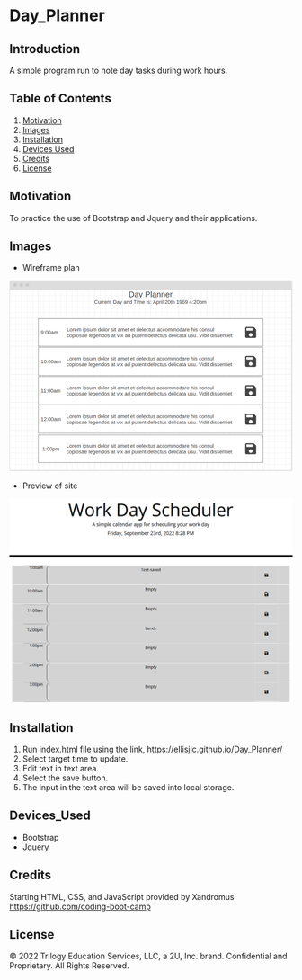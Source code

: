 # Day_Planner

## Introduction
A simple program run to note day tasks during work hours.

## Table of Contents
1. [Motivation](#motivation)
2. [Images](#images)
3. [Installation](#installation)
4. [Devices Used](#Devices_Used)
5. [Credits](#credits)
6. [License](#license)

## Motivation
To practice the use of Bootstrap and Jquery and their applications.

## Images
- Wireframe plan

![Wireframe plan](./assets/images/wireframe.png)

- Preview of site

![Site preview](./assets/images/preview.png)

## Installation
1. Run index.html file using the link,  https://ellisjlc.github.io/Day_Planner/
2. Select target time to update.
3. Edit text in text area.
4. Select the save button.
5. The input in the text area will be saved into local storage.

## Devices_Used
- Bootstrap
- Jquery

## Credits
Starting HTML, CSS, and JavaScript provided by Xandromus https://github.com/coding-boot-camp

## License
© 2022 Trilogy Education Services, LLC, a 2U, Inc. brand. Confidential and Proprietary. All Rights Reserved.
